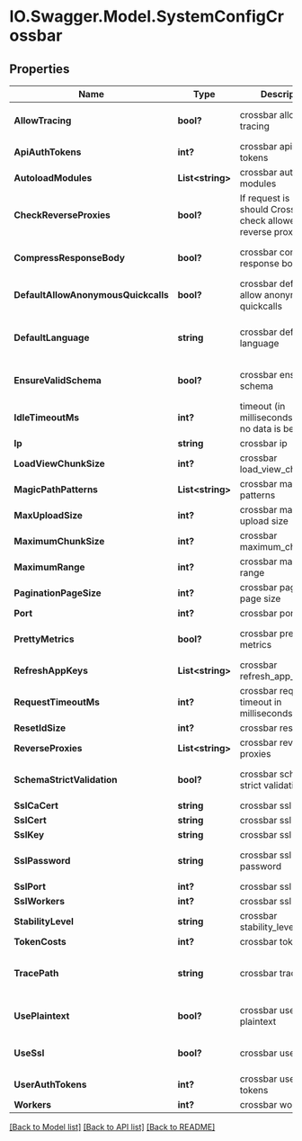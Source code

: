 # IO.Swagger.Model.SystemConfigCrossbar
## Properties

Name | Type | Description | Notes
------------ | ------------- | ------------- | -------------
**AllowTracing** | **bool?** | crossbar allow tracing | [optional] [default to false]
**ApiAuthTokens** | **int?** | crossbar api auth tokens | [optional] 
**AutoloadModules** | **List&lt;string&gt;** | crossbar autoload modules | [optional] 
**CheckReverseProxies** | **bool?** | If request is proxied, should Crossbar check allowed reverse proxies | [optional] [default to true]
**CompressResponseBody** | **bool?** | crossbar compress response body | [optional] [default to true]
**DefaultAllowAnonymousQuickcalls** | **bool?** | crossbar default allow anonymous quickcalls | [optional] [default to true]
**DefaultLanguage** | **string** | crossbar default language | [optional] [default to "en-US"]
**EnsureValidSchema** | **bool?** | crossbar ensure valid schema | [optional] [default to true]
**IdleTimeoutMs** | **int?** | timeout (in milliseconds) when no data is being sent | [optional] 
**Ip** | **string** | crossbar ip | [optional] 
**LoadViewChunkSize** | **int?** | crossbar load_view_chunk_size | [optional] 
**MagicPathPatterns** | **List&lt;string&gt;** | crossbar magic path patterns | [optional] 
**MaxUploadSize** | **int?** | crossbar maximum upload size | [optional] 
**MaximumChunkSize** | **int?** | crossbar maximum_chunk_size | [optional] 
**MaximumRange** | **int?** | crossbar maximum range | [optional] 
**PaginationPageSize** | **int?** | crossbar pagination page size | [optional] 
**Port** | **int?** | crossbar port | [optional] 
**PrettyMetrics** | **bool?** | crossbar pretty metrics | [optional] [default to true]
**RefreshAppKeys** | **List&lt;string&gt;** | crossbar refresh_app_keys | [optional] 
**RequestTimeoutMs** | **int?** | crossbar request timeout in milliseconds | [optional] 
**ResetIdSize** | **int?** | crossbar reset id size | [optional] 
**ReverseProxies** | **List&lt;string&gt;** | crossbar reverse proxies | [optional] 
**SchemaStrictValidation** | **bool?** | crossbar schema strict validation | [optional] [default to false]
**SslCaCert** | **string** | crossbar ssl ca cert | [optional] 
**SslCert** | **string** | crossbar ssl cert | [optional] 
**SslKey** | **string** | crossbar ssl key | [optional] 
**SslPassword** | **string** | crossbar ssl password | [optional] [default to ""]
**SslPort** | **int?** | crossbar ssl port | [optional] 
**SslWorkers** | **int?** | crossbar ssl workers | [optional] 
**StabilityLevel** | **string** | crossbar stability_level | [optional] 
**TokenCosts** | **int?** | crossbar token costs | [optional] 
**TracePath** | **string** | crossbar trace path | [optional] [default to "/tmp"]
**UsePlaintext** | **bool?** | crossbar use plaintext | [optional] [default to true]
**UseSsl** | **bool?** | crossbar use ssl | [optional] [default to false]
**UserAuthTokens** | **int?** | crossbar user auth tokens | [optional] 
**Workers** | **int?** | crossbar workers | [optional] 

[[Back to Model list]](../README.md#documentation-for-models) [[Back to API list]](../README.md#documentation-for-api-endpoints) [[Back to README]](../README.md)

